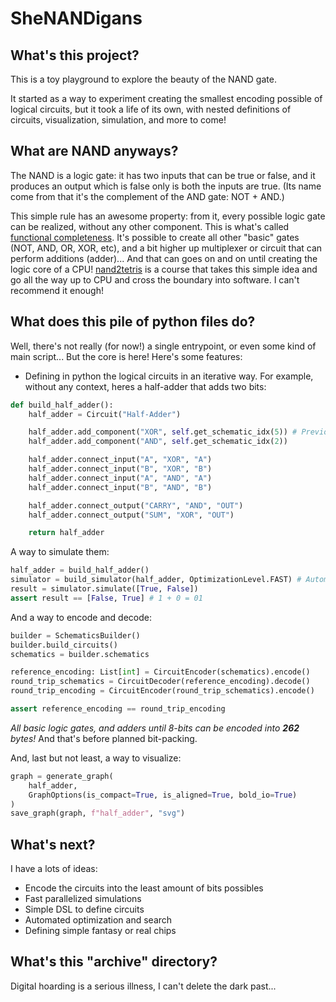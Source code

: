 # SheNANDigans

## What's this project?

This is a toy playground to explore the beauty of the NAND gate.

It started as a way to experiment creating the smallest encoding possible of logical circuits, but it took a life of its own, with nested definitions of circuits, visualization, simulation, and more to come!

## What are NAND anyways?

The NAND is a logic gate: it has two inputs that can be true or false, and it produces an output which is false only is both the inputs are true. (Its name come from that it's the complement of the AND gate: NOT + AND.)

This simple rule has an awesome property: from it, every possible logic gate can be realized, without any other component. This is what's called [functional completeness](https://en.wikipedia.org/wiki/Functional_completeness). It's possible to create all other "basic" gates (NOT, AND, OR, XOR, etc), and a bit higher up multiplexer or circuit that can perform additions (adder)... And that can goes on and on until creating the logic core of a CPU! [nand2tetris](https://www.nand2tetris.org/) is a course that takes this simple idea and go all the way up to CPU and cross the boundary into software. I can't recommend it enough!

## What does this pile of python files do?

Well, there's not really (for now!) a single entrypoint, or even some kind of main script... But the core is here! Here's some features:

- Defining in python the logical circuits in an iterative way. For example, without any context, heres a half-adder that adds two bits:

```py
def build_half_adder():
    half_adder = Circuit("Half-Adder")

    half_adder.add_component("XOR", self.get_schematic_idx(5)) # Previously defined
    half_adder.add_component("AND", self.get_schematic_idx(2))

    half_adder.connect_input("A", "XOR", "A")
    half_adder.connect_input("B", "XOR", "B")
    half_adder.connect_input("A", "AND", "A")
    half_adder.connect_input("B", "AND", "B")

    half_adder.connect_output("CARRY", "AND", "OUT")
    half_adder.connect_output("SUM", "XOR", "OUT")

    return half_adder
```

A way to simulate them:

```py
half_adder = build_half_adder()
simulator = build_simulator(half_adder, OptimizationLevel.FAST) # Automatically optimize
result = simulator.simulate([True, False])
assert result == [False, True] # 1 + 0 = 01
```

And a way to encode and decode:

```py
builder = SchematicsBuilder()
builder.build_circuits()
schematics = builder.schematics

reference_encoding: List[int] = CircuitEncoder(schematics).encode()
round_trip_schematics = CircuitDecoder(reference_encoding).decode()
round_trip_encoding = CircuitEncoder(round_trip_schematics).encode()

assert reference_encoding == round_trip_encoding
```

*All basic logic gates, and adders until 8-bits can be encoded into __262__ bytes!* And that's before planned bit-packing.

And, last but not least, a way to visualize:

```py
graph = generate_graph(
    half_adder,
    GraphOptions(is_compact=True, is_aligned=True, bold_io=True)
)
save_graph(graph, f"half_adder", "svg")
```

## What's next?

I have a lots of ideas:

- Encode the circuits into the least amount of bits possibles
- Fast parallelized simulations
- Simple DSL to define circuits
- Automated optimization and search
- Defining simple fantasy or real chips

## What's this "archive" directory?

Digital hoarding is a serious illness, I can't delete the dark past...